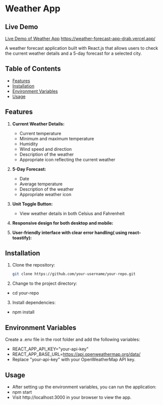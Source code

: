# Weather App

## Live Demo
 [Live Demo of Weather App](https://weather-forecast-app-drab.vercel.app/) https://weather-forecast-app-drab.vercel.app/

A weather forecast application built with React.js that allows users to check the current weather details and a 5-day forecast for a selected city.

## Table of Contents

- [Features](#features)
- [Installation](#installation)
- [Environment Variables](#environment-variables)
- [Usage](#usage)

## Features

1. **Current Weather Details:**
   - Current temperature
   - Minimum and maximum temperature
   - Humidity
   - Wind speed and direction
   - Description of the weather
   - Appropriate icon reflecting the current weather

2. **5-Day Forecast:**
   - Date
   - Average temperature
   - Description of the weather
   - Appropriate weather icon

3. **Unit Toggle Button:**
   - View weather details in both Celsius and Fahrenheit
    
4. **Responsive design for both desktop and mobile:**
 
5. **User-friendly interface with clear error handling( using react-toastify):**


## Installation

1. Clone the repository:

   ```bash
   git clone https://github.com/your-username/your-repo.git
   
2. Change to the project directory:
 - cd your-repo
3. Install dependencies:
 - npm install
   
## Environment Variables
Create a .env file in the root folder and add the following variables:
- REACT_APP_API_KEY="your-api-key"
- REACT_APP_BASE_URL=https://api.openweathermap.org/data/
- Replace "your-api-key" with your OpenWeatherMap API key.

## Usage
- After setting up the environment variables, you can run the application:
- npm start
- Visit http://localhost:3000 in your browser to view the app.
